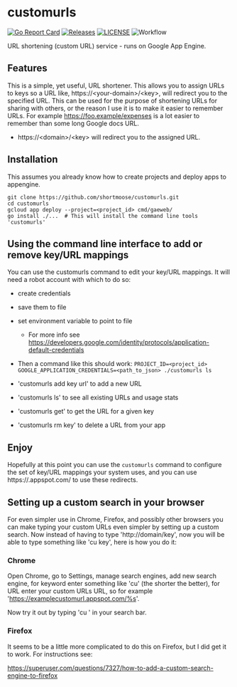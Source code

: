 # customurls

[![Go Report Card](https://goreportcard.com/badge/shortmoose/customurls)](https://goreportcard.com/report/shortmoose/customurls)
[![Releases](https://img.shields.io/github/release-pre/shortmoose/customurls.svg?sort=semver)](https://github.com/shortmoose/customurls/releases)
[![LICENSE](https://img.shields.io/github/license/shortmoose/customurls.svg)](https://github.com/shortmoose/customurls/blob/master/LICENSE)
![Workflow](https://github.com/shortmoose/customurls/actions/workflows/go.yml/badge.svg)

URL shortening (custom URL) service - runs on Google App Engine.


## Features

This is a simple, yet useful, URL shortener. This allows you to
assign URLs to keys so a URL like, https://\<your-domain\>/\<key\>, will redirect you
to the specified URL. This can be used for the purpose of shortening URLs for sharing with others,
or the reason I use it is to make it easier to remember URLs. For example
https://foo.example/expenses is a lot easier to remember than some long
Google docs URL.

- https://\<domain\>/\<key\> will redirect you to the assigned URL.


## Installation

This assumes you already know how to create projects and deploy apps to appengine.

```shell
git clone https://github.com/shortmoose/customurls.git
cd customurls
gcloud app deploy --project=<project_id> cmd/gaeweb/
go install ./...  # This will install the command line tools 'customurls'
```


## Using the command line interface to add or remove key/URL mappings

You can use the customurls command to edit your key/URL mappings. It will need a robot
account with which to do so:
- create credentials
- save them to file
- set environment variable to point to file
  - For more info see
    https://developers.google.com/identity/protocols/application-default-credentials
- Then a command like this should work: `PROJECT_ID=<project_id> GOOGLE_APPLICATION_CREDENTIALS=<path_to_json> ./customurls ls`

- 'customurls add key url' to add a new URL
- 'customurls ls' to see all existing URLs and usage stats
- 'customurls get' to get the URL for a given key
- 'customurls rm key' to delete a URL from your app


## Enjoy

Hopefully at this point you can use the `customurls` command to configure the set of key/URL mappings
your system uses, and you can use https://<project>.appspot.com/<key> to use these redirects.


## Setting up a custom search in your browser

For even simpler use in Chrome, Firefox, and possibly other browsers you can make typing your custom URLs even simpler by setting up a custom search. Now instead of having to type 'http://domain/key', now you will be able to type something like 'cu key', here is how you do it:

### Chrome

Open Chrome, go to Settings, manage search engines, add new search engine, for keyword enter something like 'cu' (the shorter the better), for URL enter your custom URLs URL, so for example 'https://examplecustomurl.appspot.com/%s'.

Now try it out by typing 'cu <key>' in your search bar.
  
### Firefox

It seems to be a little more complicated to do this on Firefox, but I did get it to work. For instructions see:

https://superuser.com/questions/7327/how-to-add-a-custom-search-engine-to-firefox
